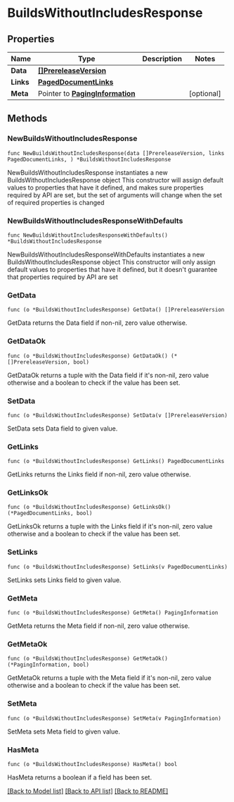 # BuildsWithoutIncludesResponse

## Properties

Name | Type | Description | Notes
------------ | ------------- | ------------- | -------------
**Data** | [**[]PrereleaseVersion**](PrereleaseVersion.md) |  | 
**Links** | [**PagedDocumentLinks**](PagedDocumentLinks.md) |  | 
**Meta** | Pointer to [**PagingInformation**](PagingInformation.md) |  | [optional] 

## Methods

### NewBuildsWithoutIncludesResponse

`func NewBuildsWithoutIncludesResponse(data []PrereleaseVersion, links PagedDocumentLinks, ) *BuildsWithoutIncludesResponse`

NewBuildsWithoutIncludesResponse instantiates a new BuildsWithoutIncludesResponse object
This constructor will assign default values to properties that have it defined,
and makes sure properties required by API are set, but the set of arguments
will change when the set of required properties is changed

### NewBuildsWithoutIncludesResponseWithDefaults

`func NewBuildsWithoutIncludesResponseWithDefaults() *BuildsWithoutIncludesResponse`

NewBuildsWithoutIncludesResponseWithDefaults instantiates a new BuildsWithoutIncludesResponse object
This constructor will only assign default values to properties that have it defined,
but it doesn't guarantee that properties required by API are set

### GetData

`func (o *BuildsWithoutIncludesResponse) GetData() []PrereleaseVersion`

GetData returns the Data field if non-nil, zero value otherwise.

### GetDataOk

`func (o *BuildsWithoutIncludesResponse) GetDataOk() (*[]PrereleaseVersion, bool)`

GetDataOk returns a tuple with the Data field if it's non-nil, zero value otherwise
and a boolean to check if the value has been set.

### SetData

`func (o *BuildsWithoutIncludesResponse) SetData(v []PrereleaseVersion)`

SetData sets Data field to given value.


### GetLinks

`func (o *BuildsWithoutIncludesResponse) GetLinks() PagedDocumentLinks`

GetLinks returns the Links field if non-nil, zero value otherwise.

### GetLinksOk

`func (o *BuildsWithoutIncludesResponse) GetLinksOk() (*PagedDocumentLinks, bool)`

GetLinksOk returns a tuple with the Links field if it's non-nil, zero value otherwise
and a boolean to check if the value has been set.

### SetLinks

`func (o *BuildsWithoutIncludesResponse) SetLinks(v PagedDocumentLinks)`

SetLinks sets Links field to given value.


### GetMeta

`func (o *BuildsWithoutIncludesResponse) GetMeta() PagingInformation`

GetMeta returns the Meta field if non-nil, zero value otherwise.

### GetMetaOk

`func (o *BuildsWithoutIncludesResponse) GetMetaOk() (*PagingInformation, bool)`

GetMetaOk returns a tuple with the Meta field if it's non-nil, zero value otherwise
and a boolean to check if the value has been set.

### SetMeta

`func (o *BuildsWithoutIncludesResponse) SetMeta(v PagingInformation)`

SetMeta sets Meta field to given value.

### HasMeta

`func (o *BuildsWithoutIncludesResponse) HasMeta() bool`

HasMeta returns a boolean if a field has been set.


[[Back to Model list]](../README.md#documentation-for-models) [[Back to API list]](../README.md#documentation-for-api-endpoints) [[Back to README]](../README.md)


